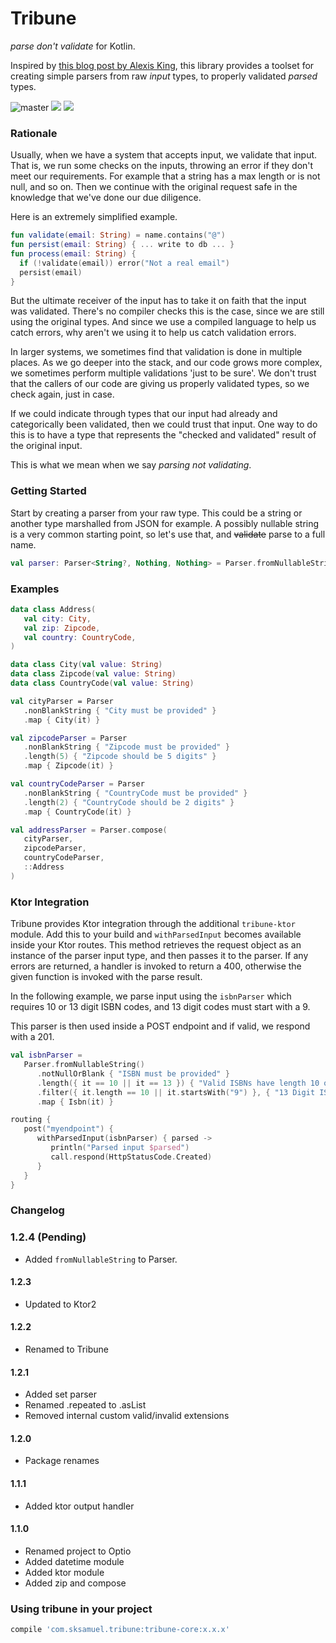 Tribune
=========================

_parse don't validate_ for Kotlin.

Inspired by [this blog post by Alexis King](https://lexi-lambda.github.io/blog/2019/11/05/parse-don-t-validate/), this
library
provides a toolset for creating simple parsers from raw _input_ types, to properly validated _parsed_ types.

![master](https://github.com/sksamuel/tribune/workflows/master/badge.svg)
[<img src="https://img.shields.io/maven-central/v/com.sksamuel.tribune/tribune-core.svg?label=latest%20release"/>](http://search.maven.org/#search%7Cga%7C1%7Ctribune)
[<img src="https://img.shields.io/nexus/s/https/oss.sonatype.org/com.sksamuel.tribune/tribune-core.svg?label=latest%20snapshot&style=plastic"/>](https://oss.sonatype.org/content/repositories/snapshots/com/sksamuel/tribune)

### Rationale

Usually, when we have a system that accepts input, we validate that input. That is, we run some checks on the inputs,
throwing an error if they don't meet our requirements. For example that a string has a max length or is not null, and so
on. Then we continue with the original request safe in the knowledge that we've done our due diligence.

Here is an extremely simplified example.

```kotlin
fun validate(email: String) = name.contains("@")
fun persist(email: String) { ... write to db ... }
fun process(email: String) {
  if (!validate(email)) error("Not a real email")
  persist(email)
}
```

But the ultimate receiver of the input has to take it on faith that the input was validated.
There's no compiler checks this is the case, since we are still using the original types. And since we use a compiled
language to help us catch errors, why aren't we using it to help us catch validation errors.

In larger systems, we sometimes find that validation is done in multiple places. As we go deeper into the stack, and our
code grows more complex, we sometimes perform multiple validations 'just to be sure'. We don't trust that the callers of
our code are giving us properly validated types, so we check again, just in case.

If we could indicate through types that our input had already and categorically been validated, then we could trust that
input. One way to do this is to have a type that represents the "checked and validated" result of the original input.

This is what we mean when we say _parsing not validating_.

### Getting Started

Start by creating a parser from your raw type. This could be a string or another type marshalled from JSON for example.
A possibly nullable string is a very common starting point, so let's use that, and ~~validate~~ parse to a full name.

```kotlin
val parser: Parser<String?, Nothing, Nothing> = Parser.fromNullableString()
```

### Examples

```kotlin
data class Address(
   val city: City,
   val zip: Zipcode,
   val country: CountryCode,
)

data class City(val value: String)
data class Zipcode(val value: String)
data class CountryCode(val value: String)

val cityParser = Parser
   .nonBlankString { "City must be provided" }
   .map { City(it) }

val zipcodeParser = Parser
   .nonBlankString { "Zipcode must be provided" }
   .length(5) { "Zipcode should be 5 digits" }
   .map { Zipcode(it) }

val countryCodeParser = Parser
   .nonBlankString { "CountryCode must be provided" }
   .length(2) { "CountryCode should be 2 digits" }
   .map { CountryCode(it) }

val addressParser = Parser.compose(
   cityParser,
   zipcodeParser,
   countryCodeParser,
   ::Address
)
```

### Ktor Integration

Tribune provides Ktor integration through the additional `tribune-ktor` module. Add this to your build
and `withParsedInput`
becomes available inside your Ktor routes. This method retrieves the request object as an instance of the parser input
type,
and then passes it to the parser. If any errors are returned, a handler is invoked to return a 400, otherwise the given
function is invoked with the parse result.

In the following example, we parse input using the `isbnParser` which requires 10 or 13 digit ISBN codes, and 13 digit
codes must start with a 9.

This parser is then used inside a POST endpoint and if valid, we respond with a 201.

```kotlin
val isbnParser =
   Parser.fromNullableString()
      .notNullOrBlank { "ISBN must be provided" }
      .length({ it == 10 || it == 13 }) { "Valid ISBNs have length 10 or 13" }
      .filter({ it.length == 10 || it.startsWith("9") }, { "13 Digit ISBNs must start with 9" })
      .map { Isbn(it) }
```

```kotlin
routing {
   post("myendpoint") {
      withParsedInput(isbnParser) { parsed ->
         println("Parsed input $parsed")
         call.respond(HttpStatusCode.Created)
      }
   }
}
```

### Changelog

### 1.2.4 (Pending)

* Added `fromNullableString` to Parser.

#### 1.2.3

* Updated to Ktor2

#### 1.2.2

* Renamed to Tribune

#### 1.2.1

* Added set parser
* Renamed .repeated to .asList
* Removed internal custom valid/invalid extensions

#### 1.2.0

* Package renames

#### 1.1.1

* Added ktor output handler

#### 1.1.0

* Renamed project to Optio
* Added datetime module
* Added ktor module
* Added zip and compose

### Using tribune in your project

```groovy
compile 'com.sksamuel.tribune:tribune-core:x.x.x'
```
